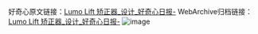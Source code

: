 好奇心原文链接：[Lumo Lift 矫正器_设计_好奇心日报-](https://www.qdaily.com/articles/5584.html)
WebArchive归档链接：[Lumo Lift 矫正器_设计_好奇心日报-](http://web.archive.org/web/20190623165039/https://www.qdaily.com/articles/5584.html)
![image](http://ww3.sinaimg.cn/large/007d5XDply1g3w8s6tgrxj30u030l12z)